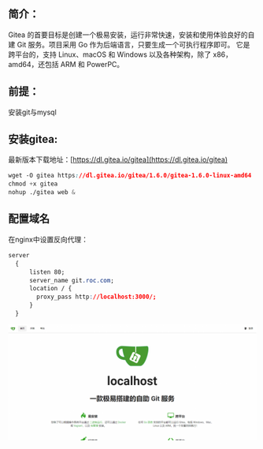 ## 简介：

Gitea 的首要目标是创建一个极易安装，运行非常快速，安装和使用体验良好的自建 Git 服务。项目采用 Go 作为后端语言，只要生成一个可执行程序即可。
它是跨平台的，支持 Linux、macOS 和 Windows 以及各种架构，除了 x86，amd64，还包括 ARM 和 PowerPC。

## **前提：**

安装git与mysql

## 安装gitea:

最新版本下载地址：[https://dl.gitea.io/gitea](https://dl.gitea.io/gitea)

```css
wget -O gitea https://dl.gitea.io/gitea/1.6.0/gitea-1.6.0-linux-amd64
chmod +x gitea
nohup ./gitea web &
```

## 配置域名

在nginx中设置反向代理：

```css
server
  {
      listen 80;
      server_name git.roc.com;
      location / {
        proxy_pass http://localhost:3000/;
      }
  }
```

![](assets/【linux】centos7部署私有git并用域名访问/1.png)
